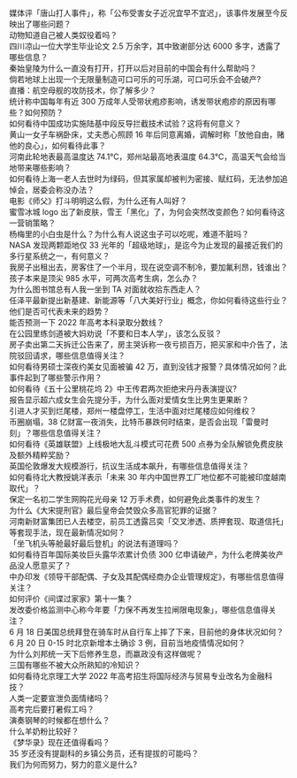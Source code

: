 媒体评「唐山打人事件」，称「公布受害女子近况宜早不宜迟」，该事件发展至今反映出了哪些问题？  
动物知道自己被人类奴役着吗？  
四川凉山一位大学生毕业论文 2.5 万余字，其中致谢部分达 6000 多字，透露了哪些信息？  
秦始皇陵为什么一直没有打开，打开以后对目前的中国会有什么帮助吗？  
倘若地球上出现一个无限量制造可口可乐的可乐湖，可口可乐会不会破产?  
直播：航空母舰的攻防技术，你了解多少？  
统计称中国每年有近 300 万成年人受带状疱疹影响，诱发带状疱疹的原因有哪些？如何预防？  
如何看待中国成功实施陆基中段反导拦截技术试验？这将有何意义？  
黄山一女子车祸卧床，丈夫悉心照顾 16 年后同意离婚，调解时称「放他自由，赌他的良心」，如何看待此事？  
河南此轮地表最高温度达 74.1℃，郑州站最高地表温度 64.3℃，高温天气会给当地带来哪些影响？  
如何看待上海一老人去世时为绿码，但其家属却被判为密接、赋红码，无法参加追悼会，居委会称没办法？  
电影《师父》打斗明明这么假，为什么还有人叫好？  
蜜雪冰城 logo 出了新皮肤，雪王「黑化」了，为何会突然改变颜色？如何看待这一营销策略？  
杨梅里的小白虫是什么？为什么有人说这虫子可以吃呢，难道不脏吗？  
NASA 发现两颗距地仅 33 光年的「超级地球」，是迄今为止发现的最接近我们的多行星系统之一，有何意义？  
我房子出租出去，房客住了一个半月，现在说空调不制冷，要加氟利昂，钱谁出？  
孩子本来是顶尖 985 水平，可两次高考生病，怎么办？  
为什么图书馆总有人我一坐到 TA 对面就收拾东西走人？  
任泽平最新提出新基建、新能源等「八大美好行业」概念，你如何看待这些行业？他们是否可代表未来的趋势？  
能否预测一下 2022 年高考本科录取分数线？  
在公园里练剑道被大妈劝说「不要和日本人学」，该怎么反驳？  
房子卖出第二天拆迁公告来了，房主哭诉称一夜亏损百万，把买家和中介告了，法院驳回请求，哪些信息值得关注？  
如何看待男硕士深夜约美女见面被骗 42 万，直到没钱才报警？具体情况如何？此事件起到了哪些警示作用？  
如何看待《五十公里桃花坞 2》中王传君两次拒绝宋丹丹表演提议?  
报告显示超六成女生会先提分手，为什么面对爱情女生比男生更果断？  
引进人才买到烂尾楼，郑州一楼盘停工，生活中面对烂尾楼应如何维权？  
币圈崩塌，38 亿财富一夜消失，比特币暴跌何时结束，是否会出现「雷曼时刻」？哪些信息值得关注？  
如何看待《英雄联盟》上线极地大乱斗模式可花费 500 点券为全队解锁免费皮肤及额外精粹奖励？  
英国伦敦爆发大规模游行，抗议生活成本飙升，有哪些信息值得关注？  
如何看待北大教授姚洋表示「未来 30 年内中国世界工厂地位都不可能被印度越南取代」？  
保定一名初二学生网购花光母亲 12 万手术费，如何避免此类事件的发生？  
为什么《大宋提刑官》最后皇帝会焚毁众多高官犯罪的证据？  
河南新财富集团已人去楼空，前员工透露吕奕「交叉渗透、质押套现、取道信托」等套现手法，现在最新情况如何？  
「坐飞机头等舱最好最后登机」的说法有道理吗？  
如何看待百年国际美妆巨头露华浓累计负债 300 亿申请破产，为什么老牌美妆产品没人愿意买了？  
中办印发《领导干部配偶、子女及其配偶经商办企业管理规定》，有哪些信息值得关注？  
如何评价《间谍过家家》第十一集？  
发改委价格监测中心称今年要「力保不再发生拉闸限电现象」，哪些信息值得关注？  
6 月 18 日美国总统拜登在骑车时从自行车上摔了下来，目前他的身体状况如何？  
6 月 20 日 0-15 时北京新增本土确诊 3 例，目前当地疫情情况如何？  
为什么刘邦统一天下后修养生息，而嬴政没有这样做呢？  
三国有哪些不被大众所熟知的冷知识？  
如何看待北京理工大学 2022 年高考招生将国际经济与贸易专业改名为金融科技？  
人类一定要宣泄负面情绪吗？  
高考完后要打暑假工吗？  
演奏钢琴的时候都在想什么？  
什么羊奶粉比较好？  
《梦华录》现在还值得看吗？  
35 岁还没有提副科的乡镇公务员，还有提拔的可能吗？  
我们为何而努力，努力的意义是什么?  
